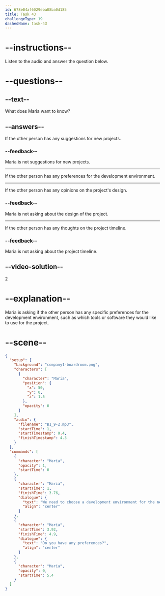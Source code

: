 ```yaml
---
id: 678e04af6029eba08ba0d185
title: Task 43
challengeType: 19
dashedName: task-43
---
```


<!-- (audio) Maria: We need to choose a development environment for the new project. Do you have any preferences? -->

# --instructions--

Listen to the audio and answer the question below.

# --questions--

## --text--

What does Maria want to know?

## --answers--

If the other person has any suggestions for new projects.

### --feedback--

Maria is not suggestions for new projects.

---

If the other person has any preferences for the development environment.

---

If the other person has any opinions on the project's design.

### --feedback--

Maria is not asking about the design of the project.

---

If the other person has any thoughts on the project timeline.

### --feedback--

Maria is not asking about the project timeline.

## --video-solution--

2

# --explanation--

Maria is asking if the other person has any specific preferences for the development environment, such as which tools or software they would like to use for the project.

# --scene--

```json
{
  "setup": {
    "background": "company1-boardroom.png",
    "characters": [
      {
        "character": "Maria",
        "position": {
          "x": 50,
          "y": 0,
          "z": 1.5
        },
        "opacity": 0
      }
    ],
    "audio": {
      "filename": "B1_9-2.mp3",
      "startTime": 1,
      "startTimestamp": 0.4,
      "finishTimestamp": 4.3
    }
  },
  "commands": [
    {
      "character": "Maria",
      "opacity": 1,
      "startTime": 0
    },
    {
      "character": "Maria",
      "startTime": 1,
      "finishTime": 3.76,
      "dialogue": {
        "text": "We need to choose a development environment for the new project.",
        "align": "center"
      }
    },
    {
      "character": "Maria",
      "startTime": 3.92,
      "finishTime": 4.9,
      "dialogue": {
        "text": "Do you have any preferences?",
        "align": "center"
      }
    },
    {
      "character": "Maria",
      "opacity": 0,
      "startTime": 5.4
    }
  ]
}
```
